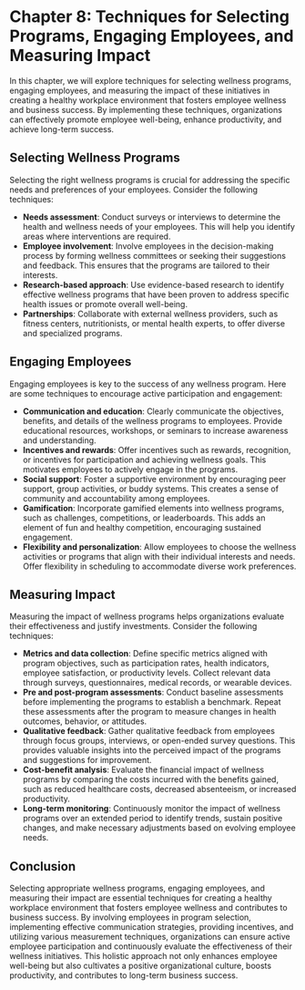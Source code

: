 Chapter 8: Techniques for Selecting Programs, Engaging Employees, and Measuring Impact
======================================================================================

In this chapter, we will explore techniques for selecting wellness programs, engaging employees, and measuring the impact of these initiatives in creating a healthy workplace environment that fosters employee wellness and business success. By implementing these techniques, organizations can effectively promote employee well-being, enhance productivity, and achieve long-term success.

Selecting Wellness Programs
---------------------------

Selecting the right wellness programs is crucial for addressing the specific needs and preferences of your employees. Consider the following techniques:

* **Needs assessment**: Conduct surveys or interviews to determine the health and wellness needs of your employees. This will help you identify areas where interventions are required.
* **Employee involvement**: Involve employees in the decision-making process by forming wellness committees or seeking their suggestions and feedback. This ensures that the programs are tailored to their interests.
* **Research-based approach**: Use evidence-based research to identify effective wellness programs that have been proven to address specific health issues or promote overall well-being.
* **Partnerships**: Collaborate with external wellness providers, such as fitness centers, nutritionists, or mental health experts, to offer diverse and specialized programs.

Engaging Employees
------------------

Engaging employees is key to the success of any wellness program. Here are some techniques to encourage active participation and engagement:

* **Communication and education**: Clearly communicate the objectives, benefits, and details of the wellness programs to employees. Provide educational resources, workshops, or seminars to increase awareness and understanding.
* **Incentives and rewards**: Offer incentives such as rewards, recognition, or incentives for participation and achieving wellness goals. This motivates employees to actively engage in the programs.
* **Social support**: Foster a supportive environment by encouraging peer support, group activities, or buddy systems. This creates a sense of community and accountability among employees.
* **Gamification**: Incorporate gamified elements into wellness programs, such as challenges, competitions, or leaderboards. This adds an element of fun and healthy competition, encouraging sustained engagement.
* **Flexibility and personalization**: Allow employees to choose the wellness activities or programs that align with their individual interests and needs. Offer flexibility in scheduling to accommodate diverse work preferences.

Measuring Impact
----------------

Measuring the impact of wellness programs helps organizations evaluate their effectiveness and justify investments. Consider the following techniques:

* **Metrics and data collection**: Define specific metrics aligned with program objectives, such as participation rates, health indicators, employee satisfaction, or productivity levels. Collect relevant data through surveys, questionnaires, medical records, or wearable devices.
* **Pre and post-program assessments**: Conduct baseline assessments before implementing the programs to establish a benchmark. Repeat these assessments after the program to measure changes in health outcomes, behavior, or attitudes.
* **Qualitative feedback**: Gather qualitative feedback from employees through focus groups, interviews, or open-ended survey questions. This provides valuable insights into the perceived impact of the programs and suggestions for improvement.
* **Cost-benefit analysis**: Evaluate the financial impact of wellness programs by comparing the costs incurred with the benefits gained, such as reduced healthcare costs, decreased absenteeism, or increased productivity.
* **Long-term monitoring**: Continuously monitor the impact of wellness programs over an extended period to identify trends, sustain positive changes, and make necessary adjustments based on evolving employee needs.

Conclusion
----------

Selecting appropriate wellness programs, engaging employees, and measuring their impact are essential techniques for creating a healthy workplace environment that fosters employee wellness and contributes to business success. By involving employees in program selection, implementing effective communication strategies, providing incentives, and utilizing various measurement techniques, organizations can ensure active employee participation and continuously evaluate the effectiveness of their wellness initiatives. This holistic approach not only enhances employee well-being but also cultivates a positive organizational culture, boosts productivity, and contributes to long-term business success.
